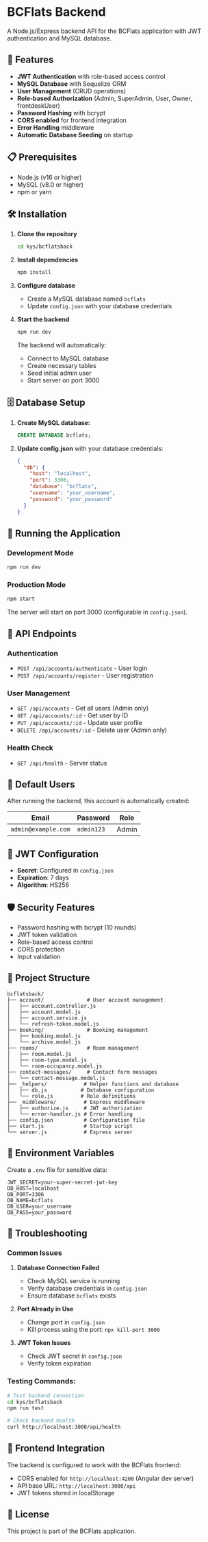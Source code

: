 # BCFlats Backend

A Node.js/Express backend API for the BCFlats application with JWT authentication and MySQL database.

## 🚀 Features

- **JWT Authentication** with role-based access control
- **MySQL Database** with Sequelize ORM
- **User Management** (CRUD operations)
- **Role-based Authorization** (Admin, SuperAdmin, User, Owner, frontdeskUser)
- **Password Hashing** with bcrypt
- **CORS enabled** for frontend integration
- **Error Handling** middleware
- **Automatic Database Seeding** on startup

## 📋 Prerequisites

- Node.js (v16 or higher)
- MySQL (v8.0 or higher)
- npm or yarn

## 🛠️ Installation

1. **Clone the repository**
   ```bash
   cd kys/bcflatsback
   ```

2. **Install dependencies**
   ```bash
   npm install
   ```

3. **Configure database**
   - Create a MySQL database named `bcflats`
   - Update `config.json` with your database credentials

4. **Start the backend**
   ```bash
   npm run dev
   ```

   The backend will automatically:
   - Connect to MySQL database
   - Create necessary tables
   - Seed initial admin user
   - Start server on port 3000

## 🗄️ Database Setup

1. **Create MySQL database:**
   ```sql
   CREATE DATABASE bcflats;
   ```

2. **Update config.json** with your database credentials:
   ```json
   {
     "db": {
       "host": "localhost",
       "port": 3306,
       "database": "bcflats",
       "username": "your_username",
       "password": "your_password"
     }
   }
   ```

## 🚀 Running the Application

### Development Mode
```bash
npm run dev
```

### Production Mode
```bash
npm start
```

The server will start on port 3000 (configurable in `config.json`).

## 📡 API Endpoints

### Authentication
- `POST /api/accounts/authenticate` - User login
- `POST /api/accounts/register` - User registration

### User Management
- `GET /api/accounts` - Get all users (Admin only)
- `GET /api/accounts/:id` - Get user by ID
- `PUT /api/accounts/:id` - Update user profile
- `DELETE /api/accounts/:id` - Delete user (Admin only)

### Health Check
- `GET /api/health` - Server status

## 👥 Default Users

After running the backend, this account is automatically created:

| Email | Password | Role |
|-------|----------|------|
| `admin@example.com` | `admin123` | Admin |

## 🔐 JWT Configuration

- **Secret**: Configured in `config.json`
- **Expiration**: 7 days
- **Algorithm**: HS256

## 🛡️ Security Features

- Password hashing with bcrypt (10 rounds)
- JWT token validation
- Role-based access control
- CORS protection
- Input validation

## 📁 Project Structure

```
bcflatsback/
├── account/              # User account management
│   ├── account.controller.js
│   ├── account.model.js
│   ├── account.service.js
│   └── refresh-token.model.js
├── booking/              # Booking management
│   ├── booking.model.js
│   └── archive.model.js
├── rooms/                # Room management
│   ├── room.model.js
│   ├── room-type.model.js
│   └── room-occupancy.model.js
├── contact-messages/     # Contact form messages
│   └── contact-message.model.js
├── _helpers/            # Helper functions and database
│   ├── db.js           # Database configuration
│   └── role.js         # Role definitions
├── _middleware/         # Express middleware
│   ├── authorize.js     # JWT authorization
│   └── error-handler.js # Error handling
├── config.json          # Configuration file
├── start.js             # Startup script
└── server.js            # Express server
```

## 🔧 Environment Variables

Create a `.env` file for sensitive data:
```env
JWT_SECRET=your-super-secret-jwt-key
DB_HOST=localhost
DB_PORT=3306
DB_NAME=bcflats
DB_USER=your_username
DB_PASS=your_password
```

## 🐛 Troubleshooting

### Common Issues

1. **Database Connection Failed**
   - Check MySQL service is running
   - Verify database credentials in `config.json`
   - Ensure database `bcflats` exists

2. **Port Already in Use**
   - Change port in `config.json`
   - Kill process using the port: `npx kill-port 3000`

3. **JWT Token Issues**
   - Check JWT secret in `config.json`
   - Verify token expiration

### Testing Commands:

```bash
# Test backend connection
cd kys/bcflatsback
npm run test

# Check backend health
curl http://localhost:3000/api/health
```

## 🤝 Frontend Integration

The backend is configured to work with the BCFlats frontend:
- CORS enabled for `http://localhost:4200` (Angular dev server)
- API base URL: `http://localhost:3000/api`
- JWT tokens stored in localStorage

## 📝 License

This project is part of the BCFlats application.